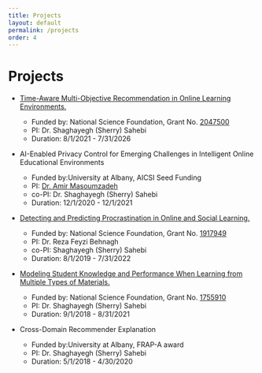 ```yaml
---
title: Projects
layout: default
permalink: /projects
order: 4
---
```


# Projects

- [Time-Aware Multi-Objective Recommendation in Online Learning Environments.](http://www.cs.albany.edu/~sherry/projects/multi_educational_recommendation.php)
    - Funded by: National Science Foundation, Grant No. [2047500](https://www.nsf.gov/awardsearch/showAward?AWD_ID=2047500)
    - PI: Dr. Shaghayegh (Sherry) Sahebi
    - Duration: 8/1/2021 - 7/31/2026


- AI-Enabled Privacy Control for Emerging Challenges in Intelligent Online Educational Environments
    - Funded by:University at Albany, AICSI Seed Funding
    - PI: [Dr. Amir Masoumzadeh](http://www.cs.albany.edu/~amir/)
    - co-PI: Dr. Shaghayegh (Sherry) Sahebi
    - Duration: 12/1/2020 - 12/1/2021
    
- [Detecting and Predicting Procrastination in Online and Social Learning.](http://www.cs.albany.edu/~sherry/projects/procrastination_detection.php)
    - Funded by: National Science Foundation, Grant No. [1917949](https://www.nsf.gov/awardsearch/showAward?AWD_ID=1917949)
    - PI: Dr. Reza Feyzi Behnagh
    - co-PI: Shaghayegh (Sherry) Sahebi
    - Duration: 8/1/2019 - 7/31/2022
    
- [Modeling Student Knowledge and Performance When Learning from Multiple Types of Materials.](http://www.cs.albany.edu/~sherry/projects/multi_source_student_model.php)
    - Funded by: National Science Foundation, Grant No. [1755910](https://www.nsf.gov/awardsearch/showAward?AWD_ID=1755910)
    - PI: Dr. Shaghayegh (Sherry) Sahebi
    - Duration: 9/1/2018 - 8/31/2021


- Cross-Domain Recommender Explanation
    - Funded by:University at Albany, FRAP-A award
    - PI: Dr. Shaghayegh (Sherry) Sahebi
    - Duration: 5/1/2018 - 4/30/2020